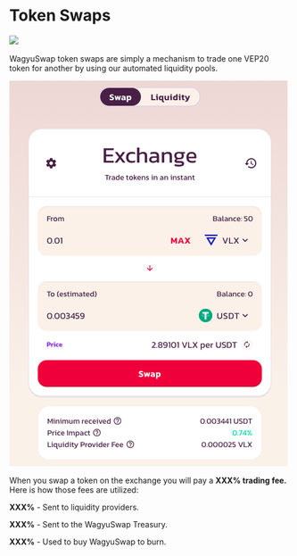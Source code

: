 # Token Swaps

![](../../.gitbook/assets/docs-masthead-18-.png)

WagyuSwap token swaps are simply a mechanism to trade one VEP20 token for another by using our automated liquidity pools.

![](../../.gitbook/assets/screenshot-2021-09-29-at-17.38.48.png)

When you swap a token on the exchange you will pay a **XXX% trading fee.** Here is how those fees are utilized:

**XXX%** - Sent to liquidity providers.

**XXX%** - Sent to the WagyuSwap Treasury.

**XXX%** - Used to buy WagyuSwap to burn.

